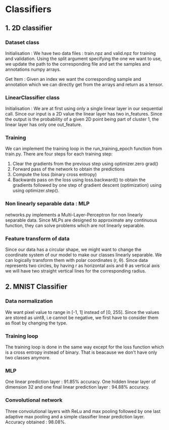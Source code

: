 # Classifiers

## 1. 2D classifier

### Dataset class
Initialisation : We have two data files : train.npz and valid.npz for training and validation.
Using the split argument specifying the one we want to use, we update the path to the corresponding file and set the samples and annotations numpy arrays.

Get Item : Given an index we want the corresponding sample and annotation which we can directly get from the arrays and return as a tensor.

### LinearClassifier class
Initialisation : We are at first using only a single linear layer in our sequential call. Since our input is a 2D value the linear layer has two in_features. Since the output is the probability of a given 2D point being part of cluster 1, the linear layer has only one out_feature.

### Training
We can implement the training loop in the run_training_epoch function from train.py. There are four steps for each training step:
1. Clear the gradients from the previous step using optimizer.zero grad()
2. Forward pass of the network to obtain the predictions
3. Compute the loss (binary cross entropy)
4. Backwards pass on the loss using loss.backward() to obtain the gradients followed by one step of gradient descent (optimization) using using optimizer.step().

### Non linearly separable data : MLP
networks.py implements a Multi-Layer-Perceptron for non linearly separable data. Since MLPs are designed to approximate any continuous function, they can solve problems which are not linearly separable.

### Feature transform of data
Since our data has a circular shape, we might want to change the coordinate system of our model to make our classes linearly separable. We can logically transform them with polar coordinates (r, θ). Since data represents two circles, by having r as horizontal axis and θ as vertical axis we will have two straight vertical lines for the corresponding radius.

## 2. MNIST Classifier

### Data normalization
We want pixel value to range in [-1, 1] instead of [0, 255]. Since the values are stored as uint8, i.e cannot be negative, we first have to consider them as float by changing the type.

### Training loop
The training loop is done in the same way except for the loss function which is a cross entropy instead of binary. That is beacause we don't have only two classes anymore.

### MLP
One linear prediction layer : 91.85% accuracy.
One hidden linear layer of dimension 32 and one final linear prediction layer : 94.88% accuracy.

### Convolutional network
Three convolutional layers with ReLu and max pooling followed by one last adaptive max pooling and a simple classifier linear prediction layer.
Accuracy obtained : 98.08%.